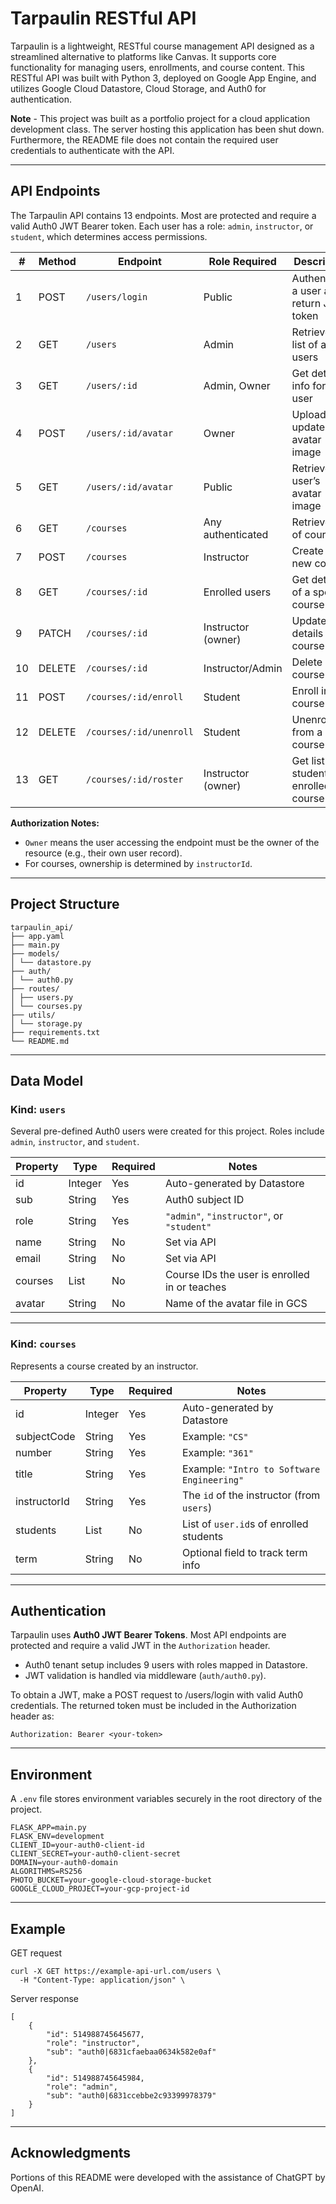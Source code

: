 # Tarpaulin RESTful API
Tarpaulin is a lightweight, RESTful course management API designed as a streamlined alternative to platforms like Canvas. It supports core functionality for managing users, enrollments, and course content. This RESTful API was built with Python 3, deployed on Google App Engine, and utilizes Google Cloud Datastore, Cloud Storage, and Auth0 for authentication.

**Note** - This project was built as a portfolio project for a cloud application development class. The server hosting this application has been shut down. Furthermore, the README file does not contain the required user credentials to authenticate with the API. 

---

## API Endpoints

The Tarpaulin API contains 13 endpoints. Most are protected and require a valid Auth0 JWT Bearer token. Each user has a role: `admin`, `instructor`, or `student`, which determines access permissions.

| #  | Method | Endpoint                      | Role Required     | Description                                       |
|----|--------|-------------------------------|-------------------|---------------------------------------------------|
| 1  | POST   | `/users/login`                | Public            | Authenticate a user and return JWT token          |
| 2  | GET    | `/users`                      | Admin             | Retrieve a list of all users                      |
| 3  | GET    | `/users/:id`                  | Admin, Owner      | Get detailed info for a user                      |
| 4  | POST   | `/users/:id/avatar`           | Owner             | Upload or update user avatar image                |
| 5  | GET    | `/users/:id/avatar`           | Public            | Retrieve the user’s avatar image                  |
| 6  | GET    | `/courses`                    | Any authenticated | Retrieve list of courses                          |
| 7  | POST   | `/courses`                    | Instructor        | Create a new course                               |
| 8  | GET    | `/courses/:id`                | Enrolled users    | Get details of a specific course                  |
| 9  | PATCH  | `/courses/:id`                | Instructor (owner)| Update details of a course                        |
|10  | DELETE | `/courses/:id`                | Instructor/Admin  | Delete a course                                   |
|11  | POST   | `/courses/:id/enroll`         | Student           | Enroll in a course                                |
|12  | DELETE | `/courses/:id/unenroll`       | Student           | Unenroll from a course                            |
|13  | GET    | `/courses/:id/roster`         | Instructor (owner)| Get list of students enrolled in a course         |

**Authorization Notes:**
- `Owner` means the user accessing the endpoint must be the owner of the resource (e.g., their own user record).
- For courses, ownership is determined by `instructorId`.

---

## Project Structure
```
tarpaulin_api/
├── app.yaml
├── main.py
├── models/
│ └── datastore.py
├── auth/
│ └── auth0.py
├── routes/
│ ├── users.py
│ └── courses.py
├── utils/
│ └── storage.py
├── requirements.txt
└── README.md
```

---

## Data Model

### Kind: `users`
Several pre-defined Auth0 users were created for this project. Roles include `admin`, `instructor`, and `student`.

| Property | Type     | Required | Notes                                            |
|----------|----------|----------|--------------------------------------------------|
| id       | Integer  | Yes      | Auto-generated by Datastore                      |
| sub      | String   | Yes      | Auth0 subject ID                                 |
| role     | String   | Yes      | `"admin"`, `"instructor"`, or `"student"`        |
| name     | String   | No       | Set via API                                      |
| email    | String   | No       | Set via API                                      |
| courses  | List     | No       | Course IDs the user is enrolled in or teaches    |
| avatar   | String   | No       | Name of the avatar file in GCS                   |

---

### Kind: `courses`
Represents a course created by an instructor.


| Property     | Type     | Required | Notes                                        |
|--------------|----------|----------|----------------------------------------------|
| id           | Integer  | Yes      | Auto-generated by Datastore                  |
| subjectCode  | String   | Yes      | Example: `"CS"`                              |
| number       | String   | Yes      | Example: `"361"`                             |
| title        | String   | Yes      | Example: `"Intro to Software Engineering"`   |
| instructorId | String   | Yes      | The `id` of the instructor (from `users`)    |
| students     | List     | No       | List of `user.id`s of enrolled students      |
| term         | String   | No       | Optional field to track term info            |

---

## Authentication

Tarpaulin uses **Auth0 JWT Bearer Tokens**. Most API endpoints are protected and require a valid JWT in the `Authorization` header.

- Auth0 tenant setup includes 9 users with roles mapped in Datastore.
- JWT validation is handled via middleware (`auth/auth0.py`).

To obtain a JWT, make a POST request to /users/login with valid Auth0 credentials. The returned token must be included in the Authorization header as:
```
Authorization: Bearer <your-token>
```

---

## Environment
A `.env` file stores environment variables securely in the root directory of the project.

```env
FLASK_APP=main.py
FLASK_ENV=development
CLIENT_ID=your-auth0-client-id
CLIENT_SECRET=your-auth0-client-secret
DOMAIN=your-auth0-domain
ALGORITHMS=RS256
PHOTO_BUCKET=your-google-cloud-storage-bucket
GOOGLE_CLOUD_PROJECT=your-gcp-project-id
```

---

## Example
GET request
```
curl -X GET https://example-api-url.com/users \
  -H "Content-Type: application/json" \
```
Server response
```
[
    {
        "id": 514988745645677,
        "role": "instructor",
        "sub": "auth0|6831cfaebaa0634k582e0af"
    },
    {
        "id": 514988745645984,
        "role": "admin",
        "sub": "auth0|6831ccebbe2c93399978379"
    }
]
```

---

## Acknowledgments
Portions of this README were developed with the assistance of ChatGPT by OpenAI.